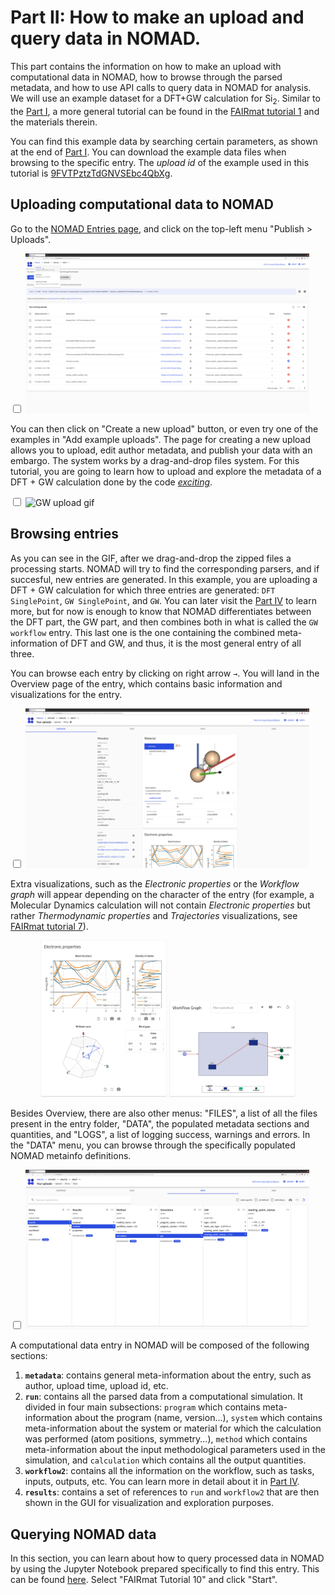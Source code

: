 # Part II: How to make an upload and query data in NOMAD.

This part contains the information on how to make an upload with computational data in NOMAD, how to browse through the parsed metadata, and how to use API calls to query data in NOMAD for analysis. We will use an example dataset for a DFT+GW calculation for Si<sub>2</sub>. Similar to the [Part I](part1.md), a more general tutorial can be found in the [FAIRmat tutorial 1](https://www.fairmat-nfdi.eu/events/fairmat-tutorial-1/tutorial-1-home) and the materials therein.

You can find this example data by searching certain parameters, as shown at the end of [Part I](part1.md). You can download the example data files when browsing to the specific entry. The _upload id_ of the example used in this tutorial is [9FVTPztzTdGNVSEbc4QbXg](https://nomad-lab.eu/prod/v1/staging/gui/search/entries/entry/id/ZmJ0UaVCIedx0EdqCMpPnSuXjorZ/files/).

## Uploading computational data to NOMAD

Go to the [NOMAD Entries page](https://nomad-lab.eu/prod/v1/staging/gui/search/entries), and click on the top-left menu "Publish > Uploads". 

<div class="click-zoom">
    <label>
        <input type="checkbox">
        <img src="../assets/part2_upload/upload1.png" alt="Uploads page 1" width="90%" title="Uploads page 1">
    </label>
</div>

You can then click on "Create a new upload" button, or even try one of the examples in "Add example uploads". The page for creating a new upload allows you to upload, edit author metadata, and publish your data with an embargo. The system works by a drag-and-drop files system. For this tutorial, you are going to learn how to upload and explore the metadata of a DFT + GW calculation done by the code [_exciting_](https://exciting-code.org/). 

<div class="click-zoom">
    <label>
        <input type="checkbox">
        <img src="../assets/part2_upload/gwupload.gif" alt="GW upload gif" width="90%" title="GW upload gif">
    </label>
</div>


## Browsing entries

As you can see in the GIF, after we drag-and-drop the zipped files a processing starts. NOMAD will try to find the corresponding parsers, and if succesful, new entries are generated. In this example, you are uploading a DFT + GW calculation for which three entries are generated: `DFT SinglePoint`, `GW SinglePoint`, and `GW`. You can later visit the [Part IV](part4.md) to learn more, but for now is enough to know that NOMAD differentiates between the DFT part, the GW part, and then combines both in what is called the `GW workflow` entry. This last one is the one containing the combined meta-information of DFT and GW, and thus, it is the most general entry of all three.

You can browse each entry by clicking on right arrow `→`. You will land in the Overview page of the entry, which contains basic information and visualizations for the entry.

<div class="click-zoom">
    <label>
        <input type="checkbox">
        <img src="../assets/part2_upload/overview.png" alt="Entry overview" width="90%" title="Entry overview">
    </label>
</div>

Extra visualizations, such as the _Electronic properties_ or the _Workflow graph_ will appear depending on the character of the entry (for example, a Molecular Dynamics calculation will not contain _Electronic properties_ but rather _Thermodynamic properties_ and _Trajectories_ visualizations, see [FAIRmat tutorial 7](https://www.fairmat-nfdi.eu/events/fairmat-tutorial-7/tutorial-7-home)).

<p align="center">
    <img src="../assets/part2_upload/electronicproperties.png" alt="Electronic properties" width="40%" title="Electronic properties">
    <img src="../assets/part2_upload/workflowgraph.png" alt="Workflow graph" width="40%" title="Workflow graph">
</p>

Besides Overview, there are also other menus: "FILES", a list of all the files present in the entry folder, "DATA", the populated metadata sections and quantities, and "LOGS", a list of logging success, warnings and errors. In the "DATA" menu, you can browse through the specifically populated NOMAD metainfo definitions.

<div class="click-zoom">
    <label>
        <input type="checkbox">
        <img src="../assets/part2_upload/datatab.png" alt="Metadata entry menu" width="90%" title="Metadata entry menu">
    </label>
</div>

A computational data entry in NOMAD will be composed of the following sections:

1. **`metadata`**: contains general meta-information about the entry, such as author, upload time, upload id, etc.
2. **`run`**: contains all the parsed data from a computational simulation. It divided in four main subsections: `program` which contains meta-information about the program (name, version...), `system` which contains meta-information about the system or material for which the calculation was performed (atom positions, symmetry...), `method` which contains meta-information about the input methodological parameters used in the simulation, and `calculation` which contains all the output quantities.
3. **`workflow2`**: contains all the information on the workflow, such as tasks, inputs, outputs, etc. You can learn more in detail about it in [Part IV](part4.md).
4. **`results`**: contains a set of references to `run` and `workflow2` that are then shown in the GUI for visualization and exploration purposes.

## Querying NOMAD data

In this section, you can learn about how to query processed data in NOMAD by using the Jupyter Notebook prepared specifically to find this entry. This can be found [here](https://nomad-lab.eu/prod/analytics/workshop). Select "FAIRmat Tutorial 10" and click "Start".
